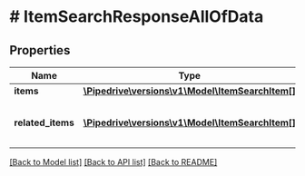 # # ItemSearchResponseAllOfData

## Properties

Name | Type | Description | Notes
------------ | ------------- | ------------- | -------------
**items** | [**\Pipedrive\versions\v1\Model\ItemSearchItem[]**](ItemSearchItem.md) | The array of found items | [optional]
**related_items** | [**\Pipedrive\versions\v1\Model\ItemSearchItem[]**](ItemSearchItem.md) | The array of related items if &#x60;search_for_related_items&#x60; was enabled | [optional]

[[Back to Model list]](../../README.md#models) [[Back to API list]](../../README.md#endpoints) [[Back to README]](../../README.md)
